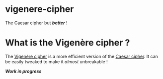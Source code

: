 # vigenere-cipher
The Caesar cipher but ***better*** !

# What is the Vigenère cipher ? 
The [Vigenère cipher](https://en.wikipedia.org/wiki/Vigen%C3%A8re_cipher) is a more efficient version of the [Caesar cipher](https://github.com/dinosnake666/caesar_cipher). It can be easily tweaked to make it _almost_ unbreakable !

***Work in progress***

